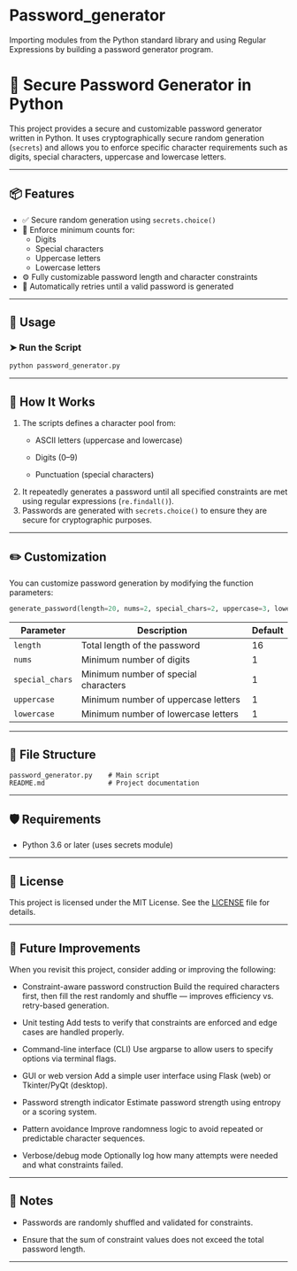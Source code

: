 # Password_generator
Importing modules from the Python standard library and using Regular Expressions by building a password generator program.

# 🔐 Secure Password Generator in Python

This project provides a secure and customizable password generator written in Python. It uses cryptographically secure random generation (`secrets`) and allows you to enforce specific character requirements such as digits, special characters, uppercase and lowercase letters.

---

## 📦 Features

- ✅ Secure random generation using `secrets.choice()`
- 🔢 Enforce minimum counts for:
  - Digits
  - Special characters
  - Uppercase letters
  - Lowercase letters
- ⚙️ Fully customizable password length and character constraints
- 🔄 Automatically retries until a valid password is generated

---

## 🚀 Usage

### ➤ Run the Script

```bash
python password_generator.py
```
---

## 🧠 How It Works
1. The scripts defines a character pool from:
    - ASCII letters (uppercase and lowercase)

    - Digits (0–9)

    - Punctuation (special characters)
2. It repeatedly generates a password until all specified constraints are met using regular expressions (`re.findall()`).
3. Passwords are generated with `secrets.choice()` to ensure they are secure for cryptographic purposes.

---

## ✏️ Customization
You can customize password generation by modifying the function parameters:
```python
generate_password(length=20, nums=2, special_chars=2, uppercase=3, lowercase=2)
```

| Parameter       | Description                          | Default |
| --------------- | ------------------------------------ | ------- |
| `length`        | Total length of the password         | 16      |
| `nums`          | Minimum number of digits             | 1       |
| `special_chars` | Minimum number of special characters | 1       |
| `uppercase`     | Minimum number of uppercase letters  | 1       |
| `lowercase`     | Minimum number of lowercase letters  | 1       |

---

## 📂 File Structure
```text
password_generator.py    # Main script
README.md                # Project documentation
```

---

## 🛡️ Requirements
- Python 3.6 or later (uses secrets module)

---

## 📃 License
This project is licensed under the MIT License. See the [LICENSE](LICENSE) file for details.

---

## 🚧 Future Improvements

When you revisit this project, consider adding or improving the following:

- Constraint-aware password construction
 Build the required characters first, then fill the rest randomly and shuffle — improves efficiency vs. retry-based generation.

- Unit testing
 Add tests to verify that constraints are enforced and edge cases are handled properly.

- Command-line interface (CLI)
 Use argparse to allow users to specify options via terminal flags.

- GUI or web version
 Add a simple user interface using Flask (web) or Tkinter/PyQt (desktop).

- Password strength indicator
 Estimate password strength using entropy or a scoring system.

- Pattern avoidance
 Improve randomness logic to avoid repeated or predictable character sequences.

- Verbose/debug mode
 Optionally log how many attempts were needed and what constraints failed.

---

## 📌 Notes
- Passwords are randomly shuffled and validated for constraints.

- Ensure that the sum of constraint values does not exceed the total password length.

---